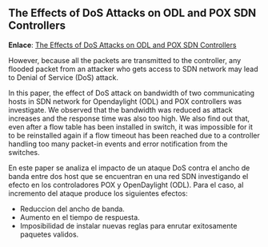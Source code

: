## The Effects of DoS Attacks on ODL and POX SDN Controllers ##

**Enlace**: [The Effects of DoS Attacks on ODL and POX SDN Controllers](https://ieeexplore.ieee.org/document/8080058)

However, because all the packets are transmitted 
to the controller, any flooded packet from an attacker who gets access to SDN network may lead to Denial of Service (DoS) attack. 

In this paper, the effect of DoS attack on bandwidth of two communicating hosts in SDN network for Opendaylight 
(ODL) and POX controllers was investigate. We observed that the bandwidth was reduced as attack increases and the
response time was also too high. We also find out that, even after a flow table has been installed in switch, 
it was impossible for it to be reinstalled again if a 
flow timeout has been reached due to a controller handling too many packet-in events and error notification from the switches.

En este paper se analiza el impacto de un ataque DoS contra el ancho de banda entre dos host que se encuentran en una red SDN 
investigando el efecto en los controladores POX y OpenDaylight (ODL). Para el caso, al incremento del ataque produce los siguientes efectos:
* Reduccion del ancho de banda.
* Aumento en el tiempo de respuesta.
* Imposibilidad de instalar nuevas reglas para enrutar exitosamente paquetes validos.

